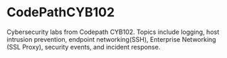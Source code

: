 # CodePathCYB102
Cybersecurity labs from Codepath CYB102. Topics include logging, host intrusion prevention, endpoint networking(SSH), Enterprise Networking (SSL Proxy), security events, and incident response.
